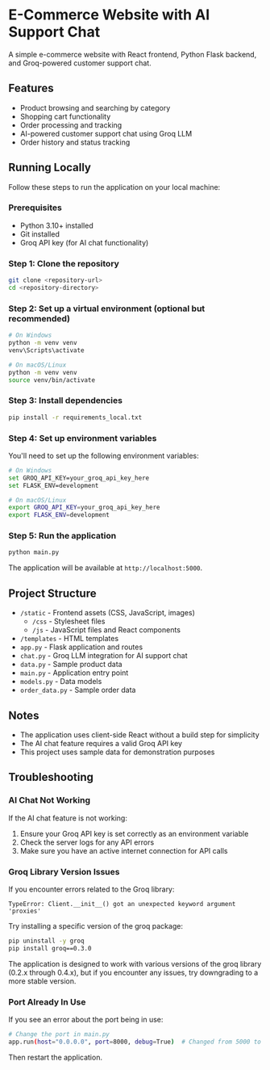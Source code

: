 # E-Commerce Website with AI Support Chat

A simple e-commerce website with React frontend, Python Flask backend, and Groq-powered customer support chat.

## Features

- Product browsing and searching by category
- Shopping cart functionality
- Order processing and tracking
- AI-powered customer support chat using Groq LLM
- Order history and status tracking

## Running Locally

Follow these steps to run the application on your local machine:

### Prerequisites

- Python 3.10+ installed
- Git installed
- Groq API key (for AI chat functionality)

### Step 1: Clone the repository

```bash
git clone <repository-url>
cd <repository-directory>
```

### Step 2: Set up a virtual environment (optional but recommended)

```bash
# On Windows
python -m venv venv
venv\Scripts\activate

# On macOS/Linux
python -m venv venv
source venv/bin/activate
```

### Step 3: Install dependencies

```bash
pip install -r requirements_local.txt
```

### Step 4: Set up environment variables

You'll need to set up the following environment variables:

```bash
# On Windows
set GROQ_API_KEY=your_groq_api_key_here
set FLASK_ENV=development

# On macOS/Linux
export GROQ_API_KEY=your_groq_api_key_here
export FLASK_ENV=development
```

### Step 5: Run the application

```bash
python main.py
```

The application will be available at `http://localhost:5000`.

## Project Structure

- `/static` - Frontend assets (CSS, JavaScript, images)
  - `/css` - Stylesheet files
  - `/js` - JavaScript files and React components
- `/templates` - HTML templates
- `app.py` - Flask application and routes
- `chat.py` - Groq LLM integration for AI support chat
- `data.py` - Sample product data
- `main.py` - Application entry point
- `models.py` - Data models
- `order_data.py` - Sample order data

## Notes

- The application uses client-side React without a build step for simplicity
- The AI chat feature requires a valid Groq API key
- This project uses sample data for demonstration purposes

## Troubleshooting

### AI Chat Not Working

If the AI chat feature is not working:

1. Ensure your Groq API key is set correctly as an environment variable
2. Check the server logs for any API errors
3. Make sure you have an active internet connection for API calls

### Groq Library Version Issues

If you encounter errors related to the Groq library:

```
TypeError: Client.__init__() got an unexpected keyword argument 'proxies'
```

Try installing a specific version of the groq package:

```bash
pip uninstall -y groq
pip install groq==0.3.0
```

The application is designed to work with various versions of the groq library (0.2.x through 0.4.x), but if you encounter any issues, try downgrading to a more stable version.

### Port Already In Use

If you see an error about the port being in use:

```bash
# Change the port in main.py
app.run(host="0.0.0.0", port=8000, debug=True)  # Changed from 5000 to 8000
```

Then restart the application.